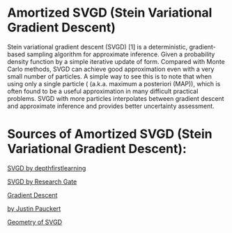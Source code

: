 # Amortized SVGD (Stein Variational Gradient Descent)

Stein variational gradient descent (SVGD) [1] is a deterministic, gradient-based sampling algorithm for approximate inference. Given a probability density function by a simple iterative update of form.
Compared with Monte Carlo methods, SVGD can achieve good approximation even with a very small number of particles. A simple way to see this is to note that when using only a single particle (
(a.k.a. maximum a posteriori (MAP)), which is often found to be a useful approximation in many difficult practical problems. SVGD with more particles interpolates between gradient descent and approximate inference and provides better uncertainty assessment.

# Sources of Amortized SVGD (Stein Variational Gradient Descent): 

[SVGD by depthfirstlearning](https://www.depthfirstlearning.com/2020/SVGD)

[SVGD by Research Gate](https://www.researchgate.net/publication/318584457_Learning_to_Draw_Samples_with_Amortized_Stein_Variational_Gradient_Descent)

[Gradient Descent](https://www.youtube.com/watch?v=sDv4f4s2SB8)

[by Justin Pauckert](https://www.youtube.com/watch?v=znVcfdVILs0)

[Geometry of SVGD](https://www.youtube.com/watch?v=2tiu3HDJjE4)
